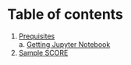 # Table of contents

1. [Prequisites](README.md)   
  a. [Getting Jupyter Notebook](docs/Getting-juypter-notebook.md) 
2. [Sample SCORE](docs/Sample-SCORE.md)
   

